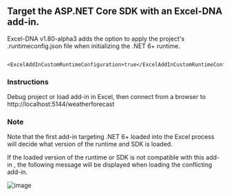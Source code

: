 ## Target the ASP.NET Core SDK with an Excel-DNA add-in.

Excel-DNA v1.80-alpha3 adds the option to apply the project's .runtimeconfig.json file when initializing the .NET 6+ runtime.

```
    <ExcelAddInCustomRuntimeConfiguration>true</ExcelAddInCustomRuntimeConfiguration>
```

### Instructions 
Debug project or load add-in in Excel, then connect from a browser to http://localhost:5144/weatherforecast

### Note
Note that the first add-in targeting .NET 6+ loaded into the Excel process will decide what version of the runtime and SDK is loaded. 

If the loaded version of the runtime or SDK is not compatible with this add-in , the following message will be displayed when loading the conflicting add-in.

![image](https://github.com/govert/TestAspNetAddIn/assets/414659/aea15a4e-2a22-45a3-a2ca-4eee203a92fc)
